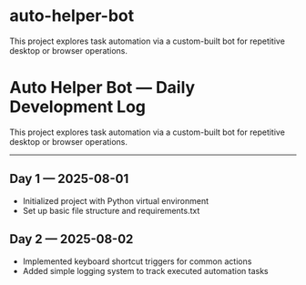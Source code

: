 # auto-helper-bot
This project explores task automation via a custom-built bot for repetitive desktop or browser operations.
# Auto Helper Bot — Daily Development Log

This project explores task automation via a custom-built bot for repetitive desktop or browser operations.

---

## Day 1 — 2025-08-01
- Initialized project with Python virtual environment  
- Set up basic file structure and requirements.txt
## Day 2 — 2025-08-02
- Implemented keyboard shortcut triggers for common actions  
- Added simple logging system to track executed automation tasks
